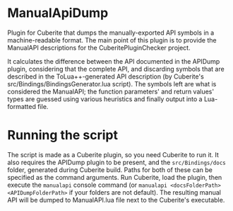 # ManualApiDump
Plugin for Cuberite that dumps the manually-exported API symbols in a machine-readable format. The main point of this plugin is to provide the ManualAPI descriptions for the CuberitePluginChecker project.

It calculates the difference between the API documented in the APIDump plugin, considering that the complete API, and discarding symbols that are described in the ToLua++-generated API description (by Cuberite's src/Bindings/BindingsGenerator.lua script). The symbols left are what is considered the ManualAPI; the function parameters' and return values' types are guessed using various heuristics and finally output into a Lua-formatted file.

# Running the script
The script is made as a Cuberite plugin, so you need Cuberite to run it. It also requires the APIDump plugin to be present, and the `src/Bindings/docs` folder, generated during Cuberite build. Paths for both of these can be specified as the command arguments.
Run Cuberite, load the plugin, then execute the `manualapi` console command (or `manualapi <docsFolderPath> <APIDumpFolderPath>` if your folders are not default). The resulting manual API will be dumped to ManualAPI.lua file next to the Cuberite's executable.
